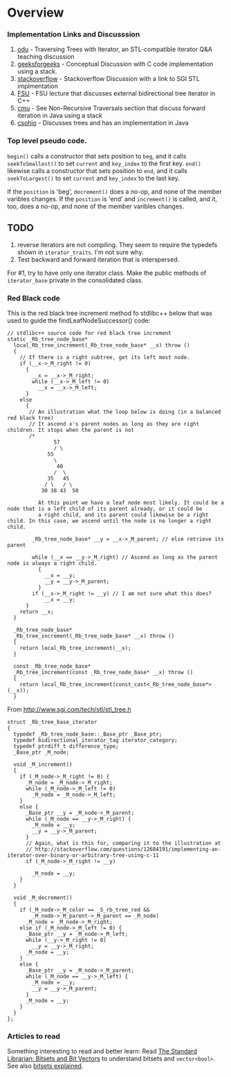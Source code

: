 # Overview 

### Implementation Links and Discusssion

1. [odu] - Traversing Trees with Iterator, an STL-compatible iterator Q&A teaching discussion
2. [geeksforgeeks] - Conceptual Discussion with C code implementation using a stack.
3. [stackoverflow] - Stackoverflow Discussion with a link to SGI STL implmentation 
4. [FSU] - FSU lecture that discusses external bidirectional tree iterator in C++
5. [cmu] - See Non-Recursive Traversals section that discuss forward iteration in Java using a stack
6. [csohio] - Discusses trees and has an implementation in Java

[odu]: <https://secweb.cs.odu.edu/~zeil/cs361/web/website/Lectures/treetraversal/page/treetraversal.html> 
[geeksforgeeks]: <http://www.geeksforgeeks.org/inorder-tree-traversal-without-recursion/>
[stackoverflow]: <http://stackoverflow.com/questions/12684191/implementing-an-iterator-over-binary-or-arbitrary-tree-using-c-11>
[FSU]: <http://www.cs.fsu.edu/~lacher/courses/COP4530/lectures/binary_search_trees3/index.html?$$$slide05i.html$$$>
[cmu]: <https://www.cs.cmu.edu/~adamchik/15-121/lectures/Trees/trees.html>
[csohio]: <http://grail.cba.csuohio.edu/~matos/notes/cis-265/lecture-notes/11-26slide.pdf>

### Top level pseudo code.

`begin()` calls a constructor that sets position to `beg`, and it calls `seekToSmallest()` to set `current` and `key_index` to the first key.  `end()` likewise calls
a constructor that sets position to `end`, and it calls `seekToLargest()` to set `current` and `key_index` to the last key.

If the `position` is 'beg', `decrement()` does a no-op, and none of the member varibles changes. If the `position` is 'end' and `increment()` is called, and it, too,
does a no-op, and none of the member varibles changes. 

## TODO

1. reverse iterators are not compiling. They seem to require the typedefs shown in `iterator_traits`. I'm not sure why.
2. Test backward and forward iteration that is interspersed.


For #1, try to have only one iterator class. Make the public methods of `iterator_base` private in the consolidated class.
 
### Red Black code

This is the red black tree increment method fo stdlibc++ below that was used to guide the findLeafNodeSuccessor() code:

    // stdlibc++ source code for red black tree increment
    static _Rb_tree_node_base*
      local_Rb_tree_increment(_Rb_tree_node_base* __x) throw ()
      {
        // If there is a right subtree, get its left most node.
        if (__x->_M_right != 0) 
          {
            __x = __x->_M_right;
            while (__x->_M_left != 0)
              __x = __x->_M_left;
          }
        else
          {
           // An illustration what the loop below is doing (in a balanced red black tree)
           // It ascend x's parent nodes as long as they are right children. It stops when the parent is not 
           /*
                   57 
                   / \
                 55
                   \
                    40  
                   /  \
                 35   45
                / \   / \
               30 38 43  50 

              At this point we have a leaf node most likely. It could be a node that is a left child of its parent already, or it could be
              a right child, and its parent could likewise be a right child. In this case, we ascend until the node is no longer a right child.

            _Rb_tree_node_base* __y = __x->_M_parent; // else retrieve its parent 
           
            while (__x == __y->_M_right) // Ascend as long as the parent node is always a right child.
              {
                __x = __y;
                __y = __y->_M_parent;
              }
            if (__x->_M_right != __y) // I am not sure what this does?
                __x = __y;
          }
        return __x;
      }
    
      _Rb_tree_node_base*
      _Rb_tree_increment(_Rb_tree_node_base* __x) throw ()
      {
        return local_Rb_tree_increment(__x);
      }
    
      const _Rb_tree_node_base*
      _Rb_tree_increment(const _Rb_tree_node_base* __x) throw ()
      {
        return local_Rb_tree_increment(const_cast<_Rb_tree_node_base*>(__x));
      }

From http://www.sgi.com/tech/stl/stl_tree.h

    struct _Rb_tree_base_iterator
    {
      typedef _Rb_tree_node_base::_Base_ptr _Base_ptr;
      typedef bidirectional_iterator_tag iterator_category;
      typedef ptrdiff_t difference_type;
      _Base_ptr _M_node;
    
      void _M_increment()
      {
        if (_M_node->_M_right != 0) {
          _M_node = _M_node->_M_right;
          while (_M_node->_M_left != 0)
            _M_node = _M_node->_M_left;
        }
        else {
          _Base_ptr __y = _M_node->_M_parent;
          while (_M_node == __y->_M_right) {
            _M_node = __y;
            __y = __y->_M_parent;
          }
          // Again, what is this for, comparing it to the illustration at
          // http://stackoverflow.com/questions/12684191/implementing-an-iterator-over-binary-or-arbitrary-tree-using-c-11 
          if (_M_node->_M_right != __y) 

            _M_node = __y;
        }
      }
    
      void _M_decrement()
      {
        if (_M_node->_M_color == _S_rb_tree_red &&
            _M_node->_M_parent->_M_parent == _M_node)
          _M_node = _M_node->_M_right;
        else if (_M_node->_M_left != 0) {
          _Base_ptr __y = _M_node->_M_left;
          while (__y->_M_right != 0)
            __y = __y->_M_right;
          _M_node = __y;
        }
        else {
          _Base_ptr __y = _M_node->_M_parent;
          while (_M_node == __y->_M_left) {
            _M_node = __y;
            __y = __y->_M_parent;
          }
          _M_node = __y;
        }
      }
    };

### Articles to read

Something interesting to read and better learn:
Read [The Standard Librarian: Bitsets and Bit Vectors](http://www.drdobbs.com/the-standard-librarian-bitsets-and-bit-v/184401382) to understand bitsets and
`vector<bool>`. See also [bitsets explained](http://www.cppstdlib.com/cppstdlib_supplementary.pdf).  


